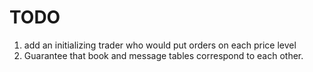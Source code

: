 # TODO
1. add an initializing trader who would put orders on each price level
2. Guarantee that book and message tables correspond to each other.
